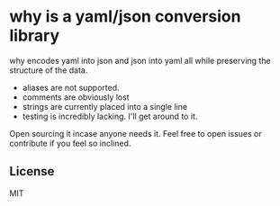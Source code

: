 # why is a yaml/json conversion library

why encodes yaml into json and json into yaml all while preserving the structure of the data.

-   aliases are not supported.
-   comments are obviously lost
-   strings are currently placed into a single line
-   testing is incredibly lacking. I'll get around to it.

Open sourcing it incase anyone needs it. Feel free to open issues or contribute if you feel so inclined.

## License

MIT
